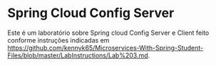 # Spring Cloud Config Server

Este é um laboratório sobre Spring cloud Config Server e Client feito conforme instruções indicadas em https://github.com/kennyk65/Microservices-With-Spring-Student-Files/blob/master/LabInstructions/Lab%203.md.
